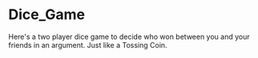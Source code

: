 # Dice_Game
Here's a two player dice game to decide who won between you and your friends in an argument. Just like a Tossing Coin.
